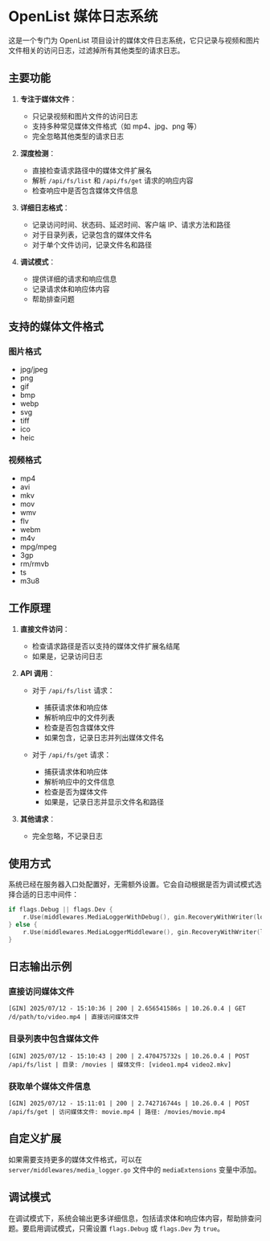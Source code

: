 # OpenList 媒体日志系统

这是一个专门为 OpenList 项目设计的媒体文件日志系统，它只记录与视频和图片文件相关的访问日志，过滤掉所有其他类型的请求日志。

## 主要功能

1. **专注于媒体文件**：
   - 只记录视频和图片文件的访问日志
   - 支持多种常见媒体文件格式（如 mp4、jpg、png 等）
   - 完全忽略其他类型的请求日志

2. **深度检测**：
   - 直接检查请求路径中的媒体文件扩展名
   - 解析 `/api/fs/list` 和 `/api/fs/get` 请求的响应内容
   - 检查响应中是否包含媒体文件信息

3. **详细日志格式**：
   - 记录访问时间、状态码、延迟时间、客户端 IP、请求方法和路径
   - 对于目录列表，记录包含的媒体文件名
   - 对于单个文件访问，记录文件名和路径

4. **调试模式**：
   - 提供详细的请求和响应信息
   - 记录请求体和响应体内容
   - 帮助排查问题

## 支持的媒体文件格式

### 图片格式
- jpg/jpeg
- png
- gif
- bmp
- webp
- svg
- tiff
- ico
- heic

### 视频格式
- mp4
- avi
- mkv
- mov
- wmv
- flv
- webm
- m4v
- mpg/mpeg
- 3gp
- rm/rmvb
- ts
- m3u8

## 工作原理

1. **直接文件访问**：
   - 检查请求路径是否以支持的媒体文件扩展名结尾
   - 如果是，记录访问日志

2. **API 调用**：
   - 对于 `/api/fs/list` 请求：
     - 捕获请求体和响应体
     - 解析响应中的文件列表
     - 检查是否包含媒体文件
     - 如果包含，记录日志并列出媒体文件名
   
   - 对于 `/api/fs/get` 请求：
     - 捕获请求体和响应体
     - 解析响应中的文件信息
     - 检查是否为媒体文件
     - 如果是，记录日志并显示文件名和路径

3. **其他请求**：
   - 完全忽略，不记录日志

## 使用方式

系统已经在服务器入口处配置好，无需额外设置。它会自动根据是否为调试模式选择合适的日志中间件：

```go
if flags.Debug || flags.Dev {
    r.Use(middlewares.MediaLoggerWithDebug(), gin.RecoveryWithWriter(log.StandardLogger().Out))
} else {
    r.Use(middlewares.MediaLoggerMiddleware(), gin.RecoveryWithWriter(log.StandardLogger().Out))
}
```

## 日志输出示例

### 直接访问媒体文件
```
[GIN] 2025/07/12 - 15:10:36 | 200 | 2.656541586s | 10.26.0.4 | GET     /d/path/to/video.mp4 | 直接访问媒体文件
```

### 目录列表中包含媒体文件
```
[GIN] 2025/07/12 - 15:10:43 | 200 | 2.470475732s | 10.26.0.4 | POST     /api/fs/list | 目录: /movies | 媒体文件: [video1.mp4 video2.mkv]
```

### 获取单个媒体文件信息
```
[GIN] 2025/07/12 - 15:11:01 | 200 | 2.742716744s | 10.26.0.4 | POST     /api/fs/get | 访问媒体文件: movie.mp4 | 路径: /movies/movie.mp4
```

## 自定义扩展

如果需要支持更多的媒体文件格式，可以在 `server/middlewares/media_logger.go` 文件中的 `mediaExtensions` 变量中添加。

## 调试模式

在调试模式下，系统会输出更多详细信息，包括请求体和响应体内容，帮助排查问题。要启用调试模式，只需设置 `flags.Debug` 或 `flags.Dev` 为 `true`。 